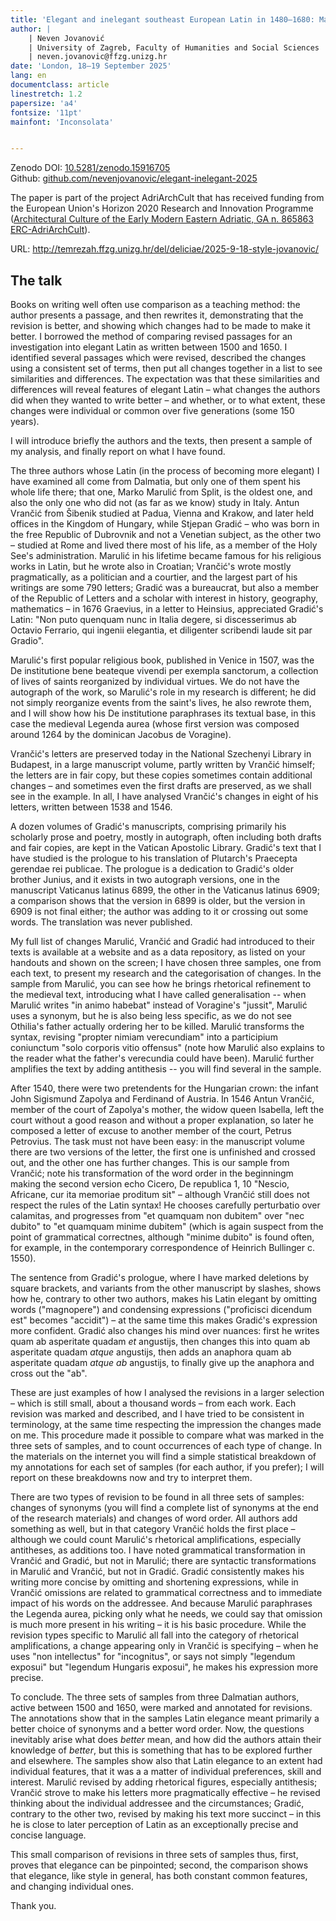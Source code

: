 ```yaml
---
title: 'Elegant and inelegant southeast European Latin in 1480–1680: Marko Marulić, Antun Vrančić, Stjepan Gradić'
author: |
    | Neven Jovanović 
	| University of Zagreb, Faculty of Humanities and Social Sciences
	| neven.jovanovic@ffzg.unizg.hr
date: 'London, 18–19 September 2025'
lang: en
documentclass: article
linestretch: 1.2
papersize: 'a4'
fontsize: '11pt'
mainfont: 'Inconsolata'


---
```


Zenodo DOI: [10.5281/zenodo.15916705](https://doi.org/10.5281/zenodo.15916705)  
Github: [github.com/nevenjovanovic/elegant-inelegant-2025](https://github.com/nevenjovanovic/elegant-inelegant-2025)

The paper is part of the project AdriArchCult that has received funding from the European Union's Horizon 2020 Research and Innovation Programme ([Architectural Culture of the Early Modern Eastern Adriatic, GA n. 865863 ERC-AdriArchCult](https://pric.unive.it/projects/adriarchcult/home)).

URL: http://temrezah.ffzg.unizg.hr/del/deliciae/2025-9-18-style-jovanovic/


## The talk

Books on writing well often use comparison as a teaching method: the author presents a passage, and then rewrites it, demonstrating that the revision is better, and showing which changes had to be made to make it better. I borrowed the method of comparing revised passages for an investigation into elegant Latin as written between 1500 and 1650. I identified several passages which were revised, described the changes using a consistent set of terms, then put all changes together in a list to see similarities and differences. The expectation was that these similarities and differences will reveal features of elegant Latin – what changes the authors did when they wanted to write better – and whether, or to what extent, these changes were individual or common over five generations (some 150 years).

I will introduce briefly the authors and the texts, then present a sample of my analysis, and finally report on what I have found.

The three authors whose Latin (in the process of becoming more elegant) I have examined all come from Dalmatia, but only one of them spent his whole life there; that one, Marko Marulić from Split, is the oldest one, and also the only one who did not (as far as we know) study in Italy. Antun Vrančić from Šibenik studied at Padua, Vienna and Krakow, and later held offices in the Kingdom of Hungary, while Stjepan Gradić – who was born in the free Republic of Dubrovnik and not a Venetian subject, as the other two – studied at Rome and lived there most of his life, as a member of the Holy See's administration. Marulić in his lifetime became famous for his religious works in Latin, but he wrote also in Croatian; Vrančić's wrote mostly pragmatically, as a politician and a courtier, and the largest part of his writings are some 790 letters; Gradić was a bureaucrat, but also a member of the Republic of Letters and a scholar with interest in history, geography, mathematics – in 1676 Graevius, in a letter to Heinsius, appreciated Gradić's Latin: "Non puto quenquam nunc in Italia degere, si discesserimus ab Octavio Ferrario, qui ingenii elegantia, et diligenter scribendi laude sit par Gradio".

Marulić's first popular religious book, published in Venice in 1507, was the De institutione bene beateque vivendi per exempla sanctorum, a collection of lives of saints reorganized by individual virtues. We do not have the autograph of the work, so Marulić's role in my research is different; he did not simply reorganize events from the saint's lives, he also rewrote them, and I will show how his De institutione paraphrases its textual base, in this case the medieval Legenda aurea (whose first version was composed around 1264 by the dominican Jacobus de Voragine).

Vrančić's letters are preserved today in the National Szechenyi Library in Budapest, in a large manuscript volume, partly written by Vrančić himself; the letters are in fair copy, but these copies sometimes contain additional changes – and sometimes even the first drafts are preserved, as we shall see in the example. In all, I have analysed Vrančić's changes in eight of his letters, written between 1538 and 1546.

A dozen volumes of Gradić's manuscripts, comprising primarily his scholarly prose and poetry, mostly in autograph, often including both drafts and fair copies, are kept in the Vatican Apostolic Library. Gradić's text that I have studied is the prologue to his translation of Plutarch's Praecepta gerendae rei publicae. The prologue is a dedication to Gradić's older brother Junius, and it exists in two autograph versions, one in the manuscript Vaticanus latinus 6899, the other in the Vaticanus latinus 6909; a comparison shows that the version in 6899 is older, but the version in 6909 is not final either; the author was adding to it or crossing out some words. The translation was never published.

My full list of changes Marulić, Vrančić and Gradić had introduced to their texts is available at a website and as a data repository, as listed on your handouts and shown on the screen; I have chosen three samples, one from each text, to present my research and the categorisation of changes. In the sample from Marulić, you can see how he brings rhetorical refinement to the medieval text, introducing what I have called generalisation -- when Marulić writes "in animo habebat" instead of Voragine's "jussit", Marulić uses a synonym, but he is also being less specific, as we do not see Othilia's father actually ordering her to be killed. Marulić transforms the syntax, revising "propter nimiam verecundiam" into a participium coniunctum "solo corporis vitio offensus" (note how Marulić also explains to the reader what the father's verecundia could have been). Marulić further amplifies the text by adding antithesis -- you will find several in the sample.

After 1540, there were two pretendents for the Hungarian crown: the infant John Sigismund Zapolya and Ferdinand of Austria. In 1546 Antun Vrančić, member of the court of Zapolya's mother, the widow queen Isabella, left the court without a good reason and without a proper explanation, so later he composed a letter of excuse to another member of the court, Petrus Petrovius. The task must not have been easy: in the manuscript volume there are two versions of the letter, the first one is unfinished and crossed out, and the other one has further changes. This is our sample from Vrančić; note his transformation of the word order in the beginningm making the second version echo Cicero, De republica 1, 10 "Nescio, Africane, cur ita memoriae proditum sit" – although Vrančić still does not respect the rules of the Latin syntax! He chooses carefully perturbatio over calamitas, and progresses from "et quamquam non dubitem" over "nec dubito" to "et quamquam minime dubitem" (which is again suspect from the point of grammatical correctnes, although "minime dubito" is found often, for example, in the contemporary correspondence of Heinrich Bullinger c. 1550).

The sentence from Gradić's prologue, where I have marked deletions by square brackets, and variants from the other manuscript by slashes, shows how he, contrary to other two authors, makes his Latin elegant by omitting words ("magnopere") and condensing expressions ("proficisci dicendum est" becomes "accidit") – at the same time this makes Gradić's expression more confident. Gradić also changes his mind over nuances: first he writes 
quam ab asperitate quadam *et* angustijs, then changes this into quam ab asperitate quadam *atque* angustijs, then adds an anaphora quam ab asperitate quadam *atque ab* angustijs, to finally give up the anaphora and cross out the "ab".

These are just examples of how I analysed the revisions in a larger selection – which is still small, about a thousand words – from each work. Each revision was marked and described, and I have tried to be consistent in terminology, at the same time respecting the impression the changes made on me. This procedure made it possible to compare what was marked in the three sets of samples, and to count occurrences of each type of change. In the materials on the internet you will find a simple statistical breakdown of my annotations for each set of samples (for each author, if you prefer); I will report on these breakdowns now and try to interpret them.

There are two types of revision to be found in all three sets of samples: changes of synonyms (you will find a complete list of synonyms at the end of the research materials) and changes of word order. All authors add something as well, but in that category Vrančić holds the first place – although we could count Marulić's rhetorical amplifications, especially antitheses, as additions too. I have noted grammatical transformation in Vrančić and Gradić, but not in Marulić; there are syntactic transformations in Marulić and Vrančić, but not in Gradić. Gradić consistently makes his writing more concise by omitting and shortening expressions, while in Vrančić omissions are related to grammatical correctness and to immediate impact of his words on the addressee. And because Marulić paraphrases the Legenda aurea, picking only what he needs, we could say that omission is much more present in his writing – it is his basic procedure. While the revision types specific to Marulić all fall into the category of rhetorical amplifications, a change appearing only in Vrančić is specifying – when he uses "non intellectus" for "incognitus", or says not simply "legendum exposui" but "legendum Hungaris exposui", he makes his expression more precise.

To conclude. The three sets of samples from three Dalmatian authors, active between 1500 and 1650, were marked and annotated for revisions. The annotations show that in the samples Latin elegance meant primarily a better choice of synonyms and a better word order. Now, the questions inevitably arise what does *better* mean, and how did the authors attain their knowledge of *better*, but this is something that has to be explored further and elsewhere. The samples show also that Latin elegance to an extent had individual features, that it was a a matter of individual preferences, skill and interest. Marulić revised by adding rhetorical figures, especially antithesis; Vrančić strove to make his letters more pragmatically effective – he revised thinking about the individual addressee and the circumstances; Gradić, contrary to the other two, revised by making his text more succinct – in this he is close to later perception of Latin as an exceptionally precise and concise language.

This small comparison of revisions in three sets of samples thus, first, proves that elegance can be pinpointed; second, the comparison shows that elegance, like style in general, has both constant common features, and changing individual ones.

Thank you.



